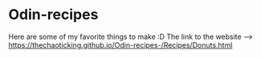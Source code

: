 # Odin-recipes
Here are some of my favorite things to make :D
The link to the website --> https://thechaoticking.github.io/Odin-recipes-/Recipes/Donuts.html

